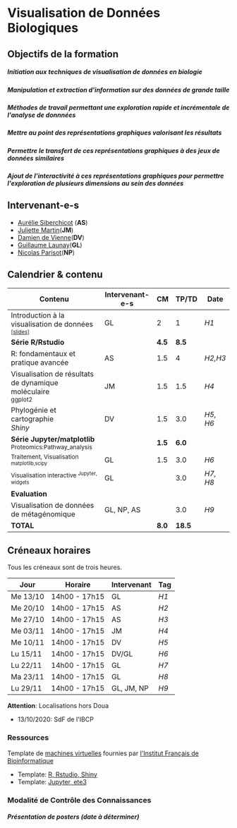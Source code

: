 <link rel="stylesheet" type="text/css" media="all" href="./all-min.css" />

# Visualisation de Données Biologiques

## Objectifs de la formation

##### Initiation aux techniques de visualisation de données en biologie

##### Manipulation et extraction d'information sur des **données de grande taille**

##### Méthodes de travail permettant une exploration rapide et incrémentale de l'analyse de donnnées

##### Mettre au point des représentations graphiques valorisant les résultats

##### Permettre le transfert de ces représentations graphiques à des jeux de données similaires

##### Ajout de l'interactivité à ces représentations graphiques pour permettre l'exploration de plusieurs dimensions au sein des données

## Intervenant-e-s

* [Aurélie Siberchicot](aurelie.siberchicot@univ-lyon1.fr) (**AS**)
* [Juliette Martin](juliette.martin@ibcp.fr)(**JM**)
* [Damien de Vienne](damien.de-vienne@univ-lyon1.fr)(**DV**)
* [Guillaume Launay](guillaume.launay@univ-lyon1.fr)(**GL**)
* [Nicolas Parisot](nicolas.parisot@insa-lyon.fr)(**NP**)

## Calendrier & contenu

Contenu                            | Intervenant-e-s | CM         | TP/TD      | Date    |
---|---|---|---|--|
Introduction à la visualisation de données<span style="font-size:0.75em"><a href="https://box.univ-lyon1.fr/p/59c41f"> [slides]</a></span>   |     GL          |  2         |  1         | *H1*    |
**Série R/Rstudio**                      |                 | **4.5**      | **8.5** |         |
R: fondamentaux et pratique avancée | AS              | 1.5          | 4    | *H2,H3* |
Visualisation de résultats de dynamique moléculaire <br><sup>ggplot2</sup>   | JM              | 1.5        | 1.5        | *H4*    |
Phylogénie et cartographie<br>*Shiny*                | DV              | 1.5        | 3.0        | *H5, H6*    |
**Série Jupyter/matplotlib**   <br><sup>Proteomics:Pathway_analysis</sup>            |                 |      **1.5**      |    **6.0**        |
<sup>Traitement, Visualisation <sup>matplotlib,scipy</sup></sup> |  GL        | 1.5 | 3.0 | *H6*|
<sup>Visualisation interactive <sup>Jupyter, widgets</sup></sup>          |  GL        |     | 3.0 | *H7, H8* |
**Evaluation**     |                 |            |            |  |
Visualisation de données de métagénomique | GL, NP, AS |  | 3.0 |*H9*|
**TOTAL**                          |                 | **8.0**      | **18.5** |

## Créneaux horaires

Tous les créneaux sont de trois heures.

Jour                             | Horaire |Intervenant   | Tag |
---|---|---|--|
Me 13/10 | 14h00 - 17h15  |   GL   | *H1* |
Me 20/10 | 14h00 - 17h15  |   AS   | *H2* |
Me 27/10 | 14h00 - 17h15  |   AS   | *H3* |
Me 03/11 | 14h00 - 17h15  |   JM   | *H4* |
Me 10/11 | 14h00 - 17h15  |   DV   | *H5* |
Lu 15/11 | 14h00 - 17h15  |   DV/GL   | *H6* |
Lu 22/11 | 14h00 - 17h15  |   GL   | *H7* |
Ma 23/11 | 14h00 - 17h15   |   GL   | *H8* |
Lu 29/11 | 14h00 - 17h15  |   GL, JM, NP   | *H9* |



**Attention**: Localisations hors Doua

* 13/10/2020: SdF de l'IBCP
<!-- * 05/10/2020: SdF du PRABI -->
<!--
## Résumés des séances

### Introduction à la visualisation [GL]

#### Technicals

* Virtual environment
* Matplotlib

#### Contenu

* User Interface Design rules
* Data visualisation guidelines
* Application avec matplotlib

### Jupyter/Matplotlib Serie

#### Technicals

* Jupyter architecture & interface
* Pandas
* Scipy
* Seaborn
* matplotlib
    * figure and axis
    * colors
    * callbacks

* Jupyter widget API



### R Serie[AS, JM]

#### R: fondamentaux et pratique avancée [AS]

#### R: ggplot2, application à la visualisation de résultats de dynamique moléculaire [JM]


##### Technicals
* Virtual environment
* ggplot2

##### Contenu
* présentation de la librairie graphique ggplot2
* Application à des résultats de dynamique moléculaire

#### Lifemap [DV]


#### Phylogénie / cartographie [DV]

#### Métagénomique (cf MADT Master1) [NP]

[Diapos](http://pedago-service.univ-lyon1.fr:2325/VDB/description/blob/03640a567cebdccce12f72342546e25f4682c755/ProjetVDBMetagenomique.pdf)

[Fichier de données](http://pedago-service.univ-lyon1.fr:2325/VDB/description/raw/c567e42a8ec46c84df2730a536bcdd54d8847767/1335.vdb.tab)

-->

### Ressources

Template de [machines virtuelles](https://biosphere.france-bioinformatique.fr/catalogue/) fournies par [l'Institut Français de Bioinformatique](https://www.france-bioinformatique.fr/)

* Template: [R, Rstudio, Shiny](https://biosphere.france-bioinformatique.fr/catalogue/appliance/148/)
* Template: [Jupyter, ete3](https://biosphere.france-bioinformatique.fr/catalogue/appliance/160/)

### Modalité de Contrôle des Connaissances

##### Présentation de posters (date à déterminer)


<!--
### Miscellaneous
Voir Stéphane D. pour serveur SHINY.

Bloc Jupyter -Scipy
Bloc Flask-D3
Bbloc R-Studio
bloc Shiny

Une instance Shiny par utilisateur, car Shiny ne gère pas la concurrence-> voir avec Stéphane.

Aurélie travaux précédent Vincent KISS-DE

Ecologie mutlivarié.

Sashimi plot.

ade4.

Données séquençage et expression -> a discuter avec Vincent Arnaud.
Exemple de graphiques:
adegraphics package-> vignette


Contenu

R et écosystème
R structure de données et I/O
R traitement statisitiques
R représentation GGPLOT/LATTICE

Cours+Demo/Application (reproduction) + Application (tweaking)
shinyaps.io -> hébergement


Amener données Juliette fonctions de score pour élaborer visualisation avec Aurélie.







# Outil carto,

# open street map

# leaflet

# R ggplot JS

# Données phylogeny

# Taille de génome / taux de GC

# metagénomique et taxonomie cartographie.


# shiny.
-->
